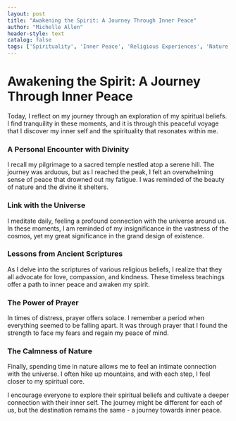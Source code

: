 ```yaml
---
layout: post
title: "Awakening the Spirit: A Journey Through Inner Peace"
author: "Michelle Allen"
header-style: text
catalog: false
tags: ['Spirituality', 'Inner Peace', 'Religious Experiences', 'Nature', 'Meditation', 'Scriptures', 'Personal Growth', 'Pilgrimage', 'Universe', 'Self-Awareness']
---
```


# Awakening the Spirit: A Journey Through Inner Peace

Today, I reflect on my journey through an exploration of my spiritual beliefs. I find tranquility in these moments, and it is through this peaceful voyage that I discover my inner self and the spirituality that resonates within me. 

### A Personal Encounter with Divinity
I recall my pilgrimage to a sacred temple nestled atop a serene hill. The journey was arduous, but as I reached the peak, I felt an overwhelming sense of peace that drowned out my fatigue. I was reminded of the beauty of nature and the divine it shelters. 

### Link with the Universe
I meditate daily, feeling a profound connection with the universe around us. In these moments, I am reminded of my insignificance in the vastness of the cosmos, yet my great significance in the grand design of existence. 

### Lessons from Ancient Scriptures
As I delve into the scriptures of various religious beliefs, I realize that they all advocate for love, compassion, and kindness. These timeless teachings offer a path to inner peace and awaken my spirit.

### The Power of Prayer
In times of distress, prayer offers solace. I remember a period when everything seemed to be falling apart. It was through prayer that I found the strength to face my fears and regain my peace of mind.

### The Calmness of Nature
Finally, spending time in nature allows me to feel an intimate connection with the universe. I often hike up mountains, and with each step, I feel closer to my spiritual core. 

I encourage everyone to explore their spiritual beliefs and cultivate a deeper connection with their inner self. The journey might be different for each of us, but the destination remains the same - a journey towards inner peace.
